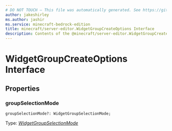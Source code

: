 ```yaml
---
# DO NOT TOUCH — This file was automatically generated. See https://github.com/mojang/minecraftapidocsgenerator to modify descriptions, examples, etc.
author: jakeshirley
ms.author: jashir
ms.service: minecraft-bedrock-edition
title: minecraft/server-editor.WidgetGroupCreateOptions Interface
description: Contents of the @minecraft/server-editor.WidgetGroupCreateOptions class.
---
```

# WidgetGroupCreateOptions Interface

## Properties

### **groupSelectionMode**
`groupSelectionMode?: WidgetGroupSelectionMode;`

Type: [*WidgetGroupSelectionMode*](WidgetGroupSelectionMode.md)
